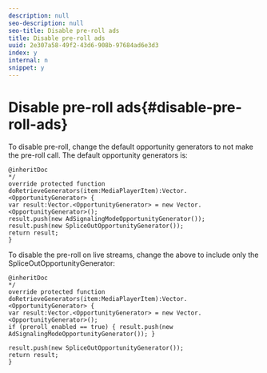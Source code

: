 ```yaml
---
description: null
seo-description: null
seo-title: Disable pre-roll ads
title: Disable pre-roll ads
uuid: 2e307a58-49f2-43d6-908b-97684ad6e3d3
index: y
internal: n
snippet: y
---
```


# Disable pre-roll ads{#disable-pre-roll-ads}

To disable pre-roll, change the default opportunity generators to not make the pre-roll call. The default opportunity generators is: 

```
@inheritDoc 
*/ 
override protected function doRetrieveGenerators(item:MediaPlayerItem):Vector.<OpportunityGenerator> { 
var result:Vector.<OpportunityGenerator> = new Vector.<OpportunityGenerator>(); 
result.push(new AdSignalingModeOpportunityGenerator()); 
result.push(new SpliceOutOpportunityGenerator()); 
return result; 
}
```

To disable the pre-roll on live streams, change the above to include only the SpliceOutOpportunityGenerator: 

```
@inheritDoc 
*/ 
override protected function doRetrieveGenerators(item:MediaPlayerItem):Vector.<OpportunityGenerator> { 
var result:Vector.<OpportunityGenerator> = new Vector.<OpportunityGenerator>(); 
if (preroll_enabled == true) { result.push(new AdSignalingModeOpportunityGenerator()); } 
 
result.push(new SpliceOutOpportunityGenerator()); 
return result; 
}
```

